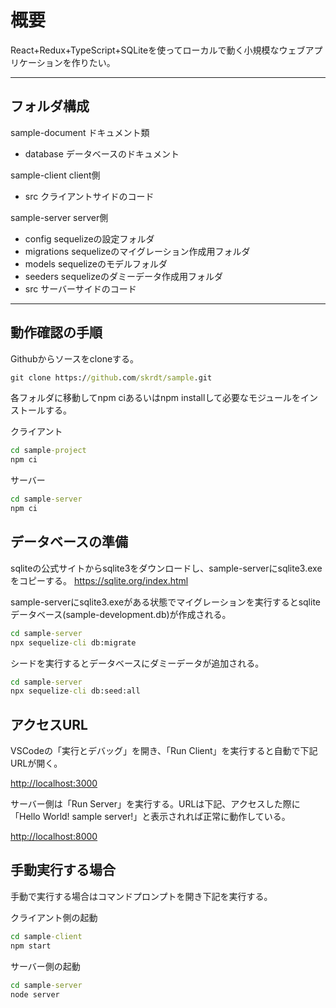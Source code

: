 # 概要

React+Redux+TypeScript+SQLiteを使ってローカルで動く小規模なウェブアプリケーションを作りたい。

******************************************

## フォルダ構成

sample-document ドキュメント類

- database データベースのドキュメント

sample-client client側

- src クライアントサイドのコード

sample-server server側

- config sequelizeの設定フォルダ
- migrations sequelizeのマイグレーション作成用フォルダ
- models sequelizeのモデルフォルダ
- seeders sequelizeのダミーデータ作成用フォルダ
- src サーバーサイドのコード

******************************************

## 動作確認の手順

Githubからソースをcloneする。

```bat
git clone https://github.com/skrdt/sample.git
```

各フォルダに移動してnpm ciあるいはnpm installして必要なモジュールをインストールする。

クライアント

```bat
cd sample-project
npm ci
```

サーバー

```bat
cd sample-server
npm ci
```

## データベースの準備

sqliteの公式サイトからsqlite3をダウンロードし、sample-serverにsqlite3.exeをコピーする。
<https://sqlite.org/index.html>

sample-serverにsqlite3.exeがある状態でマイグレーションを実行するとsqliteデータベース(sample-development.db)が作成される。

```bat
cd sample-server
npx sequelize-cli db:migrate
```

シードを実行するとデータベースにダミーデータが追加される。

```bat
cd sample-server
npx sequelize-cli db:seed:all
```

## アクセスURL

VSCodeの「実行とデバッグ」を開き、「Run Client」を実行すると自動で下記URLが開く。

<http://localhost:3000>

サーバー側は「Run Server」を実行する。URLは下記、アクセスした際に「Hello World! sample server!」と表示されれば正常に動作している。

<http://localhost:8000>

## 手動実行する場合

手動で実行する場合はコマンドプロンプトを開き下記を実行する。

クライアント側の起動

```bat
cd sample-client
npm start
```

サーバー側の起動

```bat
cd sample-server
node server
```
